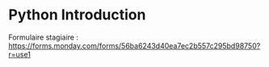 # Python Introduction

Formulaire stagiaire : https://forms.monday.com/forms/56ba6243d40ea7ec2b557c295bd98750?r=use1
